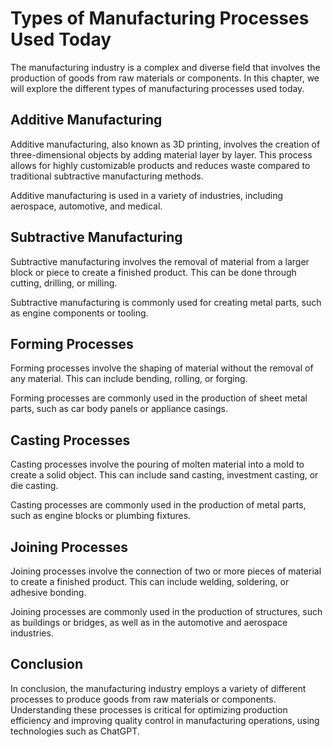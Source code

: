Types of Manufacturing Processes Used Today
============================================================================================

The manufacturing industry is a complex and diverse field that involves the production of goods from raw materials or components. In this chapter, we will explore the different types of manufacturing processes used today.

Additive Manufacturing
----------------------

Additive manufacturing, also known as 3D printing, involves the creation of three-dimensional objects by adding material layer by layer. This process allows for highly customizable products and reduces waste compared to traditional subtractive manufacturing methods.

Additive manufacturing is used in a variety of industries, including aerospace, automotive, and medical.

Subtractive Manufacturing
-------------------------

Subtractive manufacturing involves the removal of material from a larger block or piece to create a finished product. This can be done through cutting, drilling, or milling.

Subtractive manufacturing is commonly used for creating metal parts, such as engine components or tooling.

Forming Processes
-----------------

Forming processes involve the shaping of material without the removal of any material. This can include bending, rolling, or forging.

Forming processes are commonly used in the production of sheet metal parts, such as car body panels or appliance casings.

Casting Processes
-----------------

Casting processes involve the pouring of molten material into a mold to create a solid object. This can include sand casting, investment casting, or die casting.

Casting processes are commonly used in the production of metal parts, such as engine blocks or plumbing fixtures.

Joining Processes
-----------------

Joining processes involve the connection of two or more pieces of material to create a finished product. This can include welding, soldering, or adhesive bonding.

Joining processes are commonly used in the production of structures, such as buildings or bridges, as well as in the automotive and aerospace industries.

Conclusion
----------

In conclusion, the manufacturing industry employs a variety of different processes to produce goods from raw materials or components. Understanding these processes is critical for optimizing production efficiency and improving quality control in manufacturing operations, using technologies such as ChatGPT.
